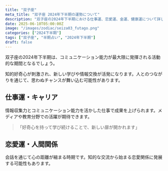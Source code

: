 ```yaml
---
title: "双子座"
meta_title: "双子座 2024年下半期の運勢について"
description: "双子座の2024年下半期における仕事運、恋愛運、金運、健康運について詳しく解説します"
date: 2025-06-10T05:00:00Z
image: "/images/zodiac/seiza03_futago.png"
categories: ["2024下半期"]
tags: ["双子座", "半期占い", "2024年下半期"]
draft: false
---
```


双子座の2024年下半期は、コミュニケーション能力が最大限に発揮される活動的な期間となるでしょう。

知的好奇心が刺激され、新しい学びや情報交換が活発になります。人とのつながりを通じて、思わぬチャンスが舞い込む可能性があります。

## 仕事運・キャリア

情報収集力とコミュニケーション能力を活かした仕事で成果を上げられます。メディアや教育分野での活躍が期待できます。

> 「好奇心を持って学び続けることで、新しい扉が開かれます」

## 恋愛運・人間関係

会話を通じて心の距離が縮まる時期です。知的な交流から始まる恋愛関係に発展する可能性もあります。 